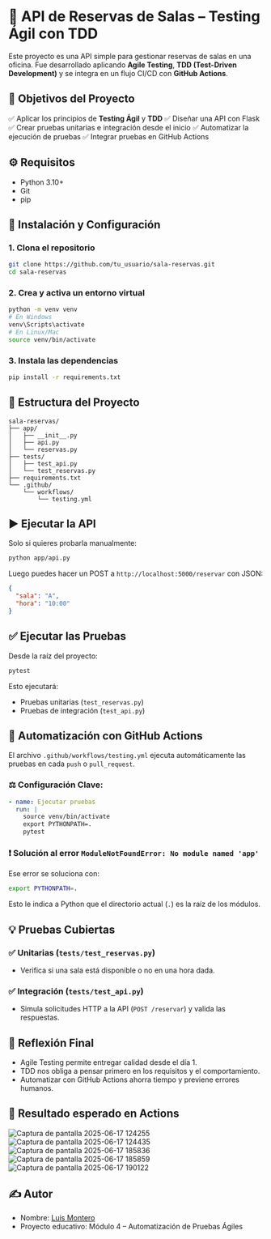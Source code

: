 # 🏢 API de Reservas de Salas – Testing Ágil con TDD

Este proyecto es una API simple para gestionar reservas de salas en una oficina. Fue desarrollado aplicando **Agile Testing**, **TDD (Test-Driven Development)** y se integra en un flujo CI/CD con **GitHub Actions**.


## 🚀 Objetivos del Proyecto

✅ Aplicar los principios de **Testing Ágil** y **TDD**
✅ Diseñar una API con Flask
✅ Crear pruebas unitarias e integración desde el inicio
✅ Automatizar la ejecución de pruebas
✅ Integrar pruebas en GitHub Actions


## ⚙️ Requisitos

* Python 3.10+
* Git
* pip


## 💪 Instalación y Configuración

### 1. Clona el repositorio

```bash
git clone https://github.com/tu_usuario/sala-reservas.git
cd sala-reservas
```

### 2. Crea y activa un entorno virtual

```bash
python -m venv venv
# En Windows
venv\Scripts\activate
# En Linux/Mac
source venv/bin/activate
```

### 3. Instala las dependencias

```bash
pip install -r requirements.txt
```


## 📁 Estructura del Proyecto

```text
sala-reservas/
├── app/
│   ├── __init__.py
│   ├── api.py
│   └── reservas.py
├── tests/
│   ├── test_api.py
│   └── test_reservas.py
├── requirements.txt
└── .github/
    └── workflows/
        └── testing.yml
```


## ▶️ Ejecutar la API

Solo si quieres probarla manualmente:

```bash
python app/api.py
```

Luego puedes hacer un POST a `http://localhost:5000/reservar` con JSON:

```json
{
  "sala": "A",
  "hora": "10:00"
}
```

## ✅ Ejecutar las Pruebas

Desde la raíz del proyecto:

```bash
pytest
```

Esto ejecutará:

* Pruebas unitarias (`test_reservas.py`)
* Pruebas de integración (`test_api.py`)


## 🔁 Automatización con GitHub Actions

El archivo `.github/workflows/testing.yml` ejecuta automáticamente las pruebas en cada `push` o `pull_request`.

### ⚖️ Configuración Clave:

```yaml
- name: Ejecutar pruebas
  run: |
    source venv/bin/activate
    export PYTHONPATH=.
    pytest
```

### ❗ Solución al error `ModuleNotFoundError: No module named 'app'`

Ese error se soluciona con:

```bash
export PYTHONPATH=.
```

Esto le indica a Python que el directorio actual (`.`) es la raíz de los módulos.


## 💡 Pruebas Cubiertas

### ✅ Unitarias (`tests/test_reservas.py`)

* Verifica si una sala está disponible o no en una hora dada.

### ✅ Integración (`tests/test_api.py`)

* Simula solicitudes HTTP a la API (`POST /reservar`) y valida las respuestas.


## 🤔 Reflexión Final

* Agile Testing permite entregar calidad desde el día 1.
* TDD nos obliga a pensar primero en los requisitos y el comportamiento.
* Automatizar con GitHub Actions ahorra tiempo y previene errores humanos.


## 📸 Resultado esperado en Actions

![Captura de pantalla 2025-06-17 124255](https://github.com/user-attachments/assets/fcee6902-5c7c-4782-957c-f6e73889dbf0)
![Captura de pantalla 2025-06-17 124435](https://github.com/user-attachments/assets/31f20898-267e-4429-b495-964490fdb249)
![Captura de pantalla 2025-06-17 185836](https://github.com/user-attachments/assets/5c385ee5-ce1a-4339-a407-39aaac308bee)
![Captura de pantalla 2025-06-17 185859](https://github.com/user-attachments/assets/050f6248-3abd-43d8-ab43-2a21049dbb63)
![Captura de pantalla 2025-06-17 190122](https://github.com/user-attachments/assets/e1a18959-0b6b-4880-bacb-541624cead8a)



## ✍️ Autor

* Nombre: [Luis Montero](https://github.com/LujoMontero)
* Proyecto educativo: Módulo 4 – Automatización de Pruebas Ágiles
